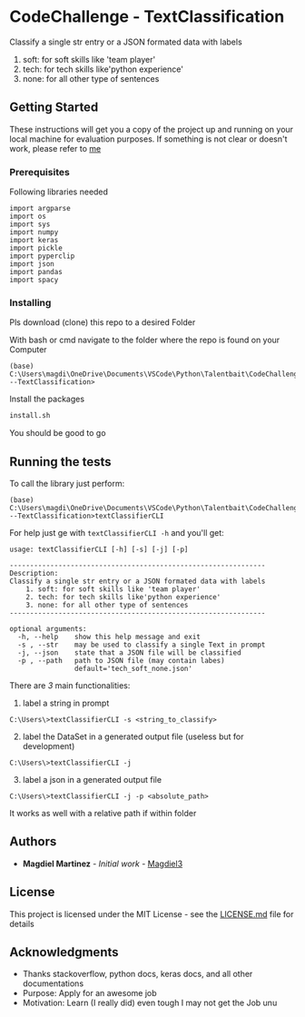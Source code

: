 # CodeChallenge - TextClassification

Classify a single str entry or a JSON formated data with labels
  1. soft: for soft skills like 'team player'
  2. tech: for tech skills like'python experience'
  3. none: for all other type of sentences

## Getting Started

These instructions will get you a copy of the project up and running on your local machine for evaluation purposes. If something is not clear or doesn't work, please refer to [me](mailto:magdieltercero@hotmail.com)

### Prerequisites

Following libraries needed

```
import argparse
import os
import sys
import numpy
import keras
import pickle
import pyperclip
import json
import pandas
import spacy
```

### Installing

Pls download (clone) this repo to a desired Folder

With bash or cmd navigate to the folder where the repo is found on your Computer

```
(base) C:\Users\magdi\OneDrive\Documents\VSCode\Python\Talentbait\CodeChallenge---TextClassification>
```

Install the packages

```sh
install.sh
```

You should be good to go

## Running the tests

To call the library just perform: 

```
(base) C:\Users\magdi\OneDrive\Documents\VSCode\Python\Talentbait\CodeChallenge---TextClassification>textClassifierCLI
```

For help just ge with ```textClassifierCLI -h``` and you'll get:

```
usage: textClassifierCLI [-h] [-s] [-j] [-p]

---------------------------------------------------------------
Description:
Classify a single str entry or a JSON formated data with labels
    1. soft: for soft skills like 'team player'
    2. tech: for tech skills like'python experience'
    3. none: for all other type of sentences
---------------------------------------------------------------

optional arguments:
  -h, --help    show this help message and exit
  -s , --str    may be used to classify a single Text in prompt
  -j, --json    state that a JSON file will be classified
  -p , --path   path to JSON file (may contain labes)
                default='tech_soft_none.json'
```

There are *3* main functionalities:
1. label a string in prompt
```
C:\Users\>textClassifierCLI -s <string_to_classify>
```
2. label the DataSet in a generated output file (useless but for development)
```
C:\Users\>textClassifierCLI -j
```
3. label a json in a generated output file
```
C:\Users\>textClassifierCLI -j -p <absolute_path>
```
It works as well with a relative path if within folder

## Authors

* **Magdiel Martinez** - *Initial work* - [Magdiel3](https://github.com/Magdiel3)

## License

This project is licensed under the MIT License - see the [LICENSE.md](LICENSE.md) file for details

## Acknowledgments

* Thanks stackoverflow, python docs, keras docs, and all other documentations
* Purpose: Apply for an awesome job 
* Motivation: Learn (I really did) even tough I may not get the Job unu
